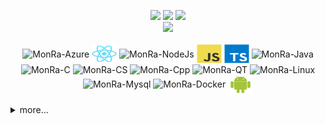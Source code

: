 <!--Hello
<h2><img src="https://emojis.slackmojis.com/emojis/images/1531849430/4246/blob-sunglasses.gif?1531849430" width="30"/> Hi There👋 , I'm MonRá! <img src="https://media.giphy.com/media/12oufCB0MyZ1Go/giphy.gif" width="50"><img src="https://i.giphy.com/9KawrQzIwdAYg.webp" width="50"></h2>
-->

<div>
  </p>
  <div align="center">
   <a href="https://www.facebook.com/ramon.chaib" target="_blank"><img src="https://img.shields.io/badge/-Facebook-%230077B5?style=for-the-badge&logo=facebook&logoColor=white" target="_blank"></a> 
  <a href="https://www.instagram.com/monrapps/" target="_blank"><img src="https://img.shields.io/badge/-Instagram-%23E4405F?style=for-the-badge&logo=instagram&logoColor=white" target="_blank"></a>
  <a href="https://www.linkedin.com/in/ramon-chaib-27007635/" target="_blank"><img src="https://img.shields.io/badge/-LinkedIn-%230077B5?style=for-the-badge&logo=linkedin&logoColor=white" target="_blank"></a>   
</div>

<div align="center">
  <img src="https://i.giphy.com/MM0Jrc8BHKx3y.webp">
</div>
  
 <div style="display: inline_block" align="center"><br>
  <img align="center" alt="MonRa-Azure" height="30" width="40" src="https://cdn.jsdelivr.net/gh/devicons/devicon/icons/azure/azure-original.svg">
  <img align="center" alt="MonRa-React" height="30" width="40" src="https://raw.githubusercontent.com/devicons/devicon/master/icons/react/react-original.svg">
  <img align="center" alt="MonRa-NodeJs" height="30" width="40" src="https://cdn.jsdelivr.net/gh/devicons/devicon/icons/nodejs/nodejs-original.svg">
  <img align="center" alt="MonRa-Js" height="30" width="40" src="https://raw.githubusercontent.com/devicons/devicon/master/icons/javascript/javascript-original.svg">     <img align="center" alt="MonRa-Ts" height="30" width="40" src="https://raw.githubusercontent.com/devicons/devicon/master/icons/typescript/typescript-original.svg">
  <img align="center" alt="MonRa-Java" height="30" width="40" src="https://cdn.jsdelivr.net/gh/devicons/devicon/icons/java/java-original.svg">
  <img align="center" alt="MonRa-C" height="30" width="40" src="https://cdn.jsdelivr.net/gh/devicons/devicon/icons/c/c-original.svg">
  <img align="center" alt="MonRa-CS" height="30" width="40" src="https://cdn.jsdelivr.net/gh/devicons/devicon/icons/csharp/csharp-original.svg">
  <img align="center" alt="MonRa-Cpp" height="30" width="40" src="https://cdn.jsdelivr.net/gh/devicons/devicon/icons/cplusplus/cplusplus-original.svg">
  <img align="center" alt="MonRa-QT" height="30" width="40" src="https://cdn.jsdelivr.net/gh/devicons/devicon/icons/qt/qt-original.svg">
  <img align="center" alt="MonRa-Linux" height="30" width="40" src="https://cdn.jsdelivr.net/gh/devicons/devicon/icons/linux/linux-original.svg">
  <img align="center" alt="MonRa-Mysql" height="30" width="40" src="https://cdn.jsdelivr.net/gh/devicons/devicon/icons/mysql/mysql-original.svg">
  <img align="center" alt="MonRa-Docker" height="30" width="40" src="https://cdn.jsdelivr.net/gh/devicons/devicon/icons/docker/docker-original.svg">  
  <img align="center" alt="MonRa-Android" height="30" width="40" src="https://github.com/devicons/devicon/blob/master/icons/android/android-original.svg">
  
</div>
</a>

</br>
<!--
[![github activity graph](https://activity-graph.herokuapp.com/graph?username=monrapps&theme=chartreuse-dark)](https://github.com/monrapps/)
-->
<div>
<details>
      <summary>more...</summary>
      
<!--
### <img src="https://media.giphy.com/media/VgCDAzcKvsR6OM0uWg/giphy.gif" width="50"> A little more about me...  

```javascript
const monra = {
    pronouns: "He" | "Him",
    code: ["any"],
    askMeAbout: ["any"],
    technologies: {
        backEnd: {
            js: ["any"],
        },
        mobileApp: {
            native: ["Android Development"]
        },
        devOps: ["AWS", "Docker🐳", "Route53", "Nginx"],
        databases: ["mongo", "MySql", "sqlite"],
        misc: ["Firebase", "Socket.IO", "selenium", "open-cv", "php", "SuiteApp"]
    },
    architecture: ["Serverless Architecture", "Progressive web applications", "Single page applications"],
    currentFocus: "Building Robots to ease opertations",
    funFact: "There are two ways to write error-free programs; only the third one works"
};
```
-->

---
<!--START_SECTION:waka-->
![Code Time](http://img.shields.io/badge/Code%20Time-1%2C249%20hrs%2035%20mins-blue)

![Profile Views](http://img.shields.io/badge/Profile%20Views-0-blue)

![Lines of code](https://img.shields.io/badge/From%20Hello%20World%20I%27ve%20Written-3.3%20million%20lines%20of%20code-blue)

**🐱 My GitHub Data** 

> 📦 69.6 kB Used in GitHub's Storage 
 > 
> 🏆 3,187 Contributions in the Year 2025
 > 
> 🚫 Not Opted to Hire
 > 
> 📜 25 Public Repositories 
 > 
> 🔑 22 Private Repositories 
 > 
**I'm an Early 🐤** 

```text
🌞 Morning                9614 commits        ████████░░░░░░░░░░░░░░░░░   32.79 % 
🌆 Daytime                12516 commits       ███████████░░░░░░░░░░░░░░   42.69 % 
🌃 Evening                4171 commits        ████░░░░░░░░░░░░░░░░░░░░░   14.23 % 
🌙 Night                  3017 commits        ███░░░░░░░░░░░░░░░░░░░░░░   10.29 % 
```
📅 **I'm Most Productive on Thursday** 

```text
Monday                   5352 commits        █████░░░░░░░░░░░░░░░░░░░░   18.25 % 
Tuesday                  5482 commits        █████░░░░░░░░░░░░░░░░░░░░   18.70 % 
Wednesday                5581 commits        █████░░░░░░░░░░░░░░░░░░░░   19.04 % 
Thursday                 6310 commits        █████░░░░░░░░░░░░░░░░░░░░   21.52 % 
Friday                   4112 commits        ████░░░░░░░░░░░░░░░░░░░░░   14.03 % 
Saturday                 1412 commits        █░░░░░░░░░░░░░░░░░░░░░░░░   04.82 % 
Sunday                   1069 commits        █░░░░░░░░░░░░░░░░░░░░░░░░   03.65 % 
```


📊 **This Week I Spent My Time On** 

```text
🕑︎ Time Zone: America/Sao_Paulo

💬 Programming Languages: 
Markdown                 2 hrs 2 mins        ████░░░░░░░░░░░░░░░░░░░░░   17.28 % 
JSON                     1 hr 38 mins        ███░░░░░░░░░░░░░░░░░░░░░░   13.91 % 
TypeScript               1 hr 35 mins        ███░░░░░░░░░░░░░░░░░░░░░░   13.40 % 
Other                    1 hr 15 mins        ███░░░░░░░░░░░░░░░░░░░░░░   10.59 % 
C                        1 hr 13 mins        ███░░░░░░░░░░░░░░░░░░░░░░   10.38 % 

🔥 Editors: 
VS Code                  11 hrs 48 mins      █████████████████████████   100.00 % 

🐱‍💻 Projects: 
wlm-backend              4 hrs 21 mins       █████████░░░░░░░░░░░░░░░░   36.86 % 
nlm-gww-watcher          2 hrs 30 mins       █████░░░░░░░░░░░░░░░░░░░░   21.20 % 
arm-sentinai             2 hrs 15 mins       █████░░░░░░░░░░░░░░░░░░░░   19.07 % 
sandbox                  1 hr 24 mins        ███░░░░░░░░░░░░░░░░░░░░░░   11.99 % 
Markdown                 1 hr 2 mins         ██░░░░░░░░░░░░░░░░░░░░░░░   08.87 % 

💻 Operating System: 
WSL                      10 hrs 37 mins      ██████████████████████░░░   89.93 % 
Windows                  1 hr 11 mins        ███░░░░░░░░░░░░░░░░░░░░░░   10.07 % 
```

**I Mostly Code in C++** 

```text
C                        17 repos            █████░░░░░░░░░░░░░░░░░░░░   18.68 % 
Python                   10 repos            ███░░░░░░░░░░░░░░░░░░░░░░   10.99 % 
JavaScript               10 repos            ███░░░░░░░░░░░░░░░░░░░░░░   10.99 % 
Shell                    6 repos             ██░░░░░░░░░░░░░░░░░░░░░░░   06.59 % 
HTML                     6 repos             ██░░░░░░░░░░░░░░░░░░░░░░░   06.59 % 
```



**Timeline**

![Lines of Code chart](https://raw.githubusercontent.com/monrapps/monrapps/master/assets/bar_graph.png)


 Last Updated on 26/07/2025 07:10:59 UTC
<!--END_SECTION:waka-->
